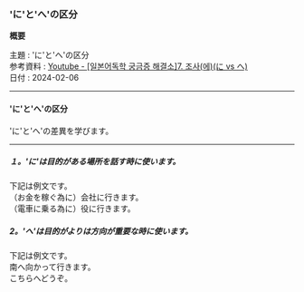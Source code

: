 ### 'に'と'へ'の区分

**概要**

主題 : 'に'と'へ'の区分<br>
参考資料 : [Youtube - [일본어독학 궁금증 해결소]7. 조사(에)(に vs へ)](https://youtu.be/3TerpglOhDk?si=vajbHxwiAMzyr-OV)<br>
日付 : 2024-02-06<br>

---

#### 'に'と'へ'の区分

'に'と'へ'の差異を学びます。<br>

---

##### １。'に'は目的がある場所を話す時に使います。

下記は例文です。<br>
（お金を稼ぐ為に）会社に行きます。<br>
（電車に乗る為に）役に行きます。<br>

##### 2。'へ'は目的がよりは方向が重要な時に使います。

下記は例文です。<br>
南へ向かって行きます。<br>
こちらへどうぞ。<br>
